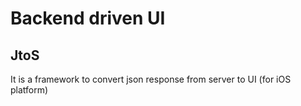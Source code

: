 # Backend driven UI

## JtoS
It is a framework to convert json response from server to UI (for iOS platform)
